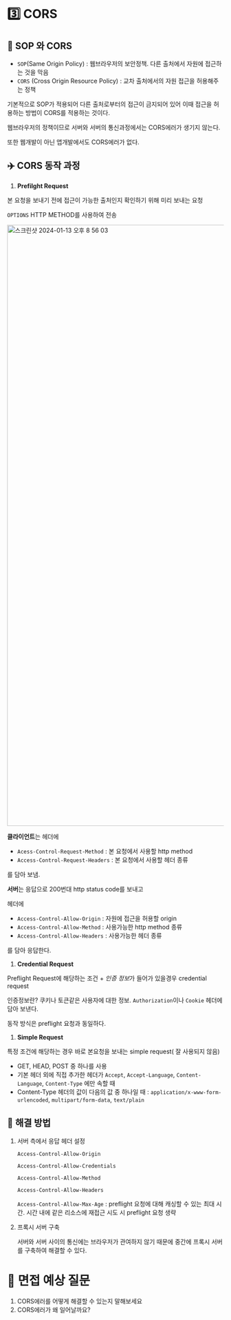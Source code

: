 # 3️⃣ CORS

## 🫧 SOP 와 CORS

- `SOP`(Same Origin Policy) : 웹브라우저의 보안정책. 다른 출처에서 자원에 접근하는 것을 막음
- `CORS` (Cross Origin Resource Policy) : 교차 출처에서의 자원 접근을 허용해주는 정책

기본적으로 SOP가 적용되어 다른 출처로부터의 접근이 금지되어 있어 이때 접근을 허용하는 방법이 CORS를 적용하는 것이다.

웹브라우저의 정책이므로 서버와 서버의 통신과정에서는 CORS에러가 생기지 않는다.

또한 웹개발이 아닌 앱개발에서도 CORS에러가 없다.

## ✈️ CORS 동작 과정

1. **Prefilght Request**

본 요청을 보내기 전에 접근이 가능한 출처인지 확인하기 위해 미리 보내는 요청

`OPTIONS` HTTP METHOD를 사용하여 전송

<img width="1396" alt="스크린샷 2024-01-13 오후 8 56 03" src="https://github.com/KangHayeonn/together-party-tonight-server/assets/73164845/588f5531-0a41-4343-aa4d-8d39cbe5211c">


**클라이언트**는 헤더에

- `Acess-Control-Request-Method` : 본 요청에서 사용할 http method
- `Access-Control-Request-Headers` : 본 요청에서 사용할 헤더 종류

를 담아 보냄.

**서버**는 응답으로 200번대 http status code를 보내고

헤더에

- `Access-Control-Allow-Origin` : 자원에 접근을 허용할 origin
- `Access-Control-Allow-Method` : 사용가능한 http method 종류
- `Access-Control-Allow-Headers` : 사용가능한 헤더 종류

를 담아 응답한다.

1. **Credential Request**

Preflight Request에 해당하는 조건 +  *인증 정보*가 들어가 있을경우 credential request

인증정보란? 쿠키나 토큰같은 사용자에 대한 정보. `Authorization`이나 `Cookie` 헤더에 담아 보낸다.

동작 방식은 preflight 요청과 동일하다.

1. **Simple Request**

특정 조건에 해당하는 경우 바로 본요청을 보내는 simple request( 잘 사용되지 않음)

- GET, HEAD, POST 중 하나를 사용
- 기본 헤더 외에 직접 추가한 헤더가 `Accept`, `Accept-Language`, `Content-Language`, `Content-Type` 에만 속할 때
- Content-Type 헤더의 값이 다음의 값 중 하나일 때 : `application/x-www-form-urlencoded`, `multipart/form-data`, `text/plain`

## 🍏 해결 방법

1. 서버 측에서 응답 헤더 설정

   `Access-Control-Allow-Origin`

   `Access-Control-Allow-Credentials`

   `Access-Control-Allow-Method`

   `Access-Control-Allow-Headers`

   `Access-Control-Allow-Max-Age` : preflight 요청에 대해 캐싱할 수 있는 최대 시간. 시간 내에 같은 리소스에 재접근 시도 시 preflight 요청 생략

2. 프록시 서버 구축

   서버와 서버 사이의 통신에는 브라우저가 관여하지 않기 때문에 중간에 프록시 서버를 구축하여 해결할 수 있다.

# 🫣 면접 예상 질문
1.  CORS에러를 어떻게 해결할 수 있는지 말해보세요
2.  CORS에러가 왜 일어날까요?
